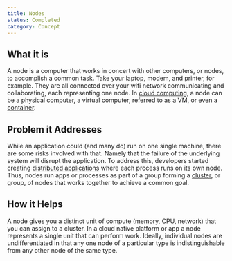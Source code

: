 ```yaml
---
title: Nodes
status: Completed
category: Concept
---
```


## What it is

A node is a computer that works in concert with other computers, or nodes, to accomplish a common task. Take your laptop, modem, and printer, for example. They are all connected over your wifi network communicating and collaborating, each representing one node. In [cloud computing](/cloud_computing/), a node can be a physical computer, a virtual computer, referred to as a VM, or even a [container](/container/).


## Problem it Addresses

While an application could (and many do) run on one single machine, there are some risks involved with that. Namely that the failure of the underlying system will disrupt the application. To address this, developers started creating [distributed applications](/distributed_apps/) where each process runs on its own node. Thus, nodes run apps or processes as part of a group forming a [cluster](/cluster/), or group, of nodes that works together to achieve a common goal.

## How it Helps

A node gives you a distinct unit of compute (memory, CPU, network) that you can assign to a cluster. In a cloud native platform or app a node represents a single unit that can perform work. Ideally, individual nodes are undifferentiated in that any one node of a particular type is indistinguishable from any other node of the same type.

